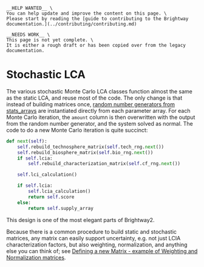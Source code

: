 ```{attention}
__HELP WANTED__ \
You can help update and improve the content on this page. \
Please start by reading the [guide to contributing to the Brightway documentation.](../contributing/contributing.md)
```

```{warning}
__NEEDS WORK__ \
This page is not yet complete. \
It is either a rough draft or has been copied over from the legacy documentation.
```

# Stochastic LCA

The various stochastic Monte Carlo LCA classes function almost the same
as the static LCA, and reuse most of the code. The only change is that
instead of building matrices once, [random number generators from
stats_arrays](http://stats-arrays.readthedocs.io/en/latest/mcrng.html#monte-carlo-random-number-generator)
are instantiated directly from each parameter array. For each Monte
Carlo iteration, the `amount` column is then overwritten with the output
from the random number generator, and the system solved as normal. The
code to do a new Monte Carlo iteration is quite succinct:

``` python
def next(self):
    self.rebuild_technosphere_matrix(self.tech_rng.next())
    self.rebuild_biosphere_matrix(self.bio_rng.next())
    if self.lcia:
        self.rebuild_characterization_matrix(self.cf_rng.next())

    self.lci_calculation()

    if self.lcia:
        self.lcia_calculation()
        return self.score
    else:
        return self.supply_array
```

This design is one of the most elegant parts of Brightway2.

Because there is a common procedure to build static and stochastic
matrices, any matrix can easily support uncertainty, e.g. not just LCIA
characterization factors, but also weighting, normalization, and
anything else you can think of; see [Defining a new Matrix - example of
Weighting and Normalization
matrices](https://github.com/brightway-lca/brightway2/blob/master/notebooks/Defining%20a%20new%20Matrix%20-%20example%20of%20Weighting%20and%20Normalization.ipynb).